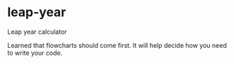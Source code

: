 # leap-year
Leap year calculator

Learned that flowcharts should come first. It will help decide how you need to write your code. 
